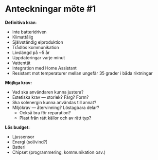 # Anteckningar möte #1

**Definitiva krav:**

- Inte batteridriven
- Klimattålig
- Självständig elproduktion
- Trådlös kommunikation
- Livslängd på ~5 år
- Uppdateringar varje minut
- Vattentät
- Integration med Home Assistant
- Resistant mot temperaturer mellan ungefär 35 grader i båda riktningar

**Möjliga krav:**

- Vad ska användaren kunna justera?
- Estetiska krav — storlek? Färg? Form?
- Ska solenergin kunna användas till annat?
- Miljökrav — återvinning? Löstagbara delar?
    - Också bra för reparation?
    - Plast från rätt källor och av rätt typ?

**Lös budget:**

- Ljussensor
- Energi (sol/vind?)
- Batteri
- Chipset (programmering, kommunikation osv.)
